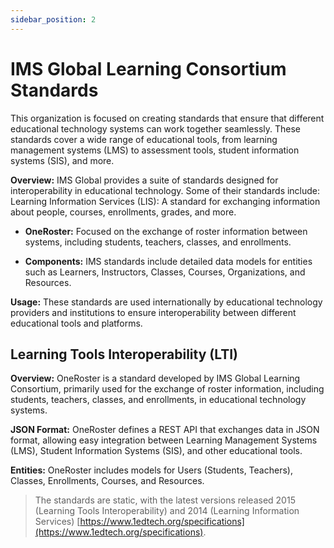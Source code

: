 ```yaml
---
sidebar_position: 2
---
```


# IMS Global Learning Consortium Standards

This organization is focused on creating standards that ensure that different educational technology systems can work together seamlessly. These standards cover a wide range of educational tools, from learning management systems (LMS) to assessment tools, student information systems (SIS), and more.

**Overview:** IMS Global provides a suite of standards designed for interoperability in educational technology. Some of their standards include:
Learning Information Services (LIS): A standard for exchanging information about people, courses, enrollments, grades, and more.

- **OneRoster:** Focused on the exchange of roster information between systems, including students, teachers, classes, and enrollments.

- **Components:** IMS standards include detailed data models for entities such as Learners, Instructors, Classes, Courses, Organizations, and Resources.

**Usage:** These standards are used internationally by educational technology providers and institutions to ensure interoperability between different educational tools and platforms.

## Learning Tools Interoperability (LTI)

**Overview:** OneRoster is a standard developed by IMS Global Learning Consortium, primarily used for the exchange of roster information, including students, teachers, classes, and enrollments, in educational technology systems.

**JSON Format:** OneRoster defines a REST API that exchanges data in JSON format, allowing easy integration between Learning Management Systems (LMS), Student Information Systems (SIS), and other educational tools.

**Entities:** OneRoster includes models for Users (Students, Teachers), Classes, Enrollments, Courses, and Resources.

> The standards are static, with the latest versions released 2015 (Learning Tools Interoperability) and 2014 (Learning Information Services) [https://www.1edtech.org/specifications](https://www.1edtech.org/specifications).
